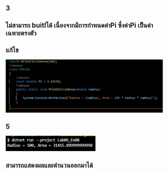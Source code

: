 ## 3
## ไม่สามารถ buitlได้ เนื่องจากมีการกำหนดค่าPi ซึ่งค่าPi เป็นค่าเฉพาะตรงตัว

## แก้ไข
![alt text](image-12.png)

## 5

![alt text](image-13.png)
## สามารถแสดงผลและคำนวนออกมาได้